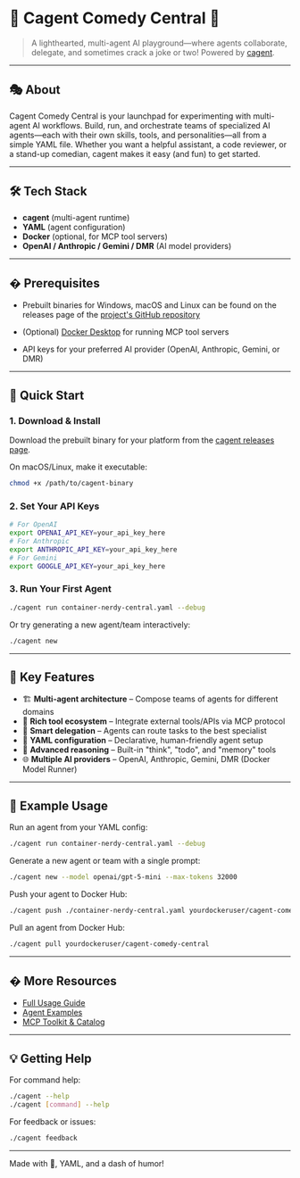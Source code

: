# 🤖 Cagent Comedy Central 🤖

> A lighthearted, multi-agent AI playground—where agents collaborate, delegate, and sometimes crack a joke or two! Powered by [cagent](https://github.com/artofthepossible/cagent-comedy-central).

---

## 🎭 About

Cagent Comedy Central is your launchpad for experimenting with multi-agent AI workflows. Build, run, and orchestrate teams of specialized AI agents—each with their own skills, tools, and personalities—all from a simple YAML file. Whether you want a helpful assistant, a code reviewer, or a stand-up comedian, cagent makes it easy (and fun) to get started.

---

## 🛠️ Tech Stack

- **cagent** (multi-agent runtime)
- **YAML** (agent configuration)
- **Docker** (optional, for MCP tool servers)
- **OpenAI / Anthropic / Gemini / DMR** (AI model providers)

---

## � Prerequisites

- Prebuilt binaries for Windows, macOS and Linux can be found on the releases page of the [project's GitHub repository](https://github.com/docker/cagent/releases)


- (Optional) [Docker Desktop](https://www.docker.com/products/docker-desktop) for running MCP tool servers
- API keys for your preferred AI provider (OpenAI, Anthropic, Gemini, or DMR)

---

## 🚀 Quick Start

### 1. Download & Install

Download the prebuilt binary for your platform from the [cagent releases page](https://github.com/docker/cagent/releases).

On macOS/Linux, make it executable:

```bash
chmod +x /path/to/cagent-binary
```

### 2. Set Your API Keys

```bash
# For OpenAI
export OPENAI_API_KEY=your_api_key_here
# For Anthropic
export ANTHROPIC_API_KEY=your_api_key_here
# For Gemini
export GOOGLE_API_KEY=your_api_key_here
```

### 3. Run Your First Agent

```bash
./cagent run container-nerdy-central.yaml --debug
```

Or try generating a new agent/team interactively:

```bash
./cagent new
```

---

## 🎯 Key Features

- 🏗️ **Multi-agent architecture** – Compose teams of agents for different domains
- 🔧 **Rich tool ecosystem** – Integrate external tools/APIs via MCP protocol
- 🤝 **Smart delegation** – Agents can route tasks to the best specialist
- 📝 **YAML configuration** – Declarative, human-friendly agent setup
- 💭 **Advanced reasoning** – Built-in "think", "todo", and "memory" tools
- 🌐 **Multiple AI providers** – OpenAI, Anthropic, Gemini, DMR (Docker Model Runner)

---

## 🏃 Example Usage

Run an agent from your YAML config:

```bash
./cagent run container-nerdy-central.yaml --debug
```

Generate a new agent or team with a single prompt:

```bash
./cagent new --model openai/gpt-5-mini --max-tokens 32000
```

Push your agent to Docker Hub:

```bash
./cagent push ./container-nerdy-central.yaml yourdockeruser/cagent-comedy-central
```

Pull an agent from Docker Hub:

```bash
./cagent pull yourdockeruser/cagent-comedy-central
```

---

## � More Resources

- [Full Usage Guide](https://github.com/artofthepossible/cagent/blob/main/docs/USAGE.md)
- [Agent Examples](https://github.com/artofthepossible/cagent/tree/main/examples)
- [MCP Toolkit & Catalog](https://docs.docker.com/ai/mcp-catalog-and-toolkit/toolkit/)


---

## 💡 Getting Help

For command help:

```bash
./cagent --help
./cagent [command] --help
```

For feedback or issues:

```bash
./cagent feedback
```



---

Made with 🤖, YAML, and a dash of humor!
